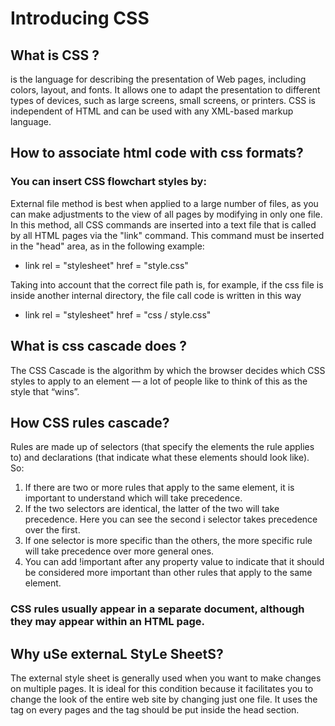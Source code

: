 # Introducing CSS

## What is CSS ?

is the language for describing the presentation of Web pages, including colors, layout, and fonts. It allows one to adapt the presentation to different types of devices, such as large screens, small screens, or printers. CSS is independent of HTML and can be used with any XML-based markup language.

## How to associate html code with css formats?

### You can insert CSS flowchart styles by:   
External file method is best when applied to a large number of files, as you can make adjustments to the view of all pages by modifying in only one file.
In this method, all CSS commands are inserted into a text file that is called by all HTML pages via the "link" command. This command must be inserted in the "head" area, as in the following example:

* link rel = "stylesheet" href = "style.css" 

Taking into account that the correct file path is, for example, if the css file is inside another internal directory, the file call code is written in this way

* link rel = "stylesheet" href = "css / style.css"

## What is css cascade does ?   
The CSS Cascade is the algorithm by which the browser decides which CSS styles to apply to an element — a lot of people like to think of this as the style that “wins”.

## How CSS rules cascade?
Rules are made up of selectors (that specify the elements the rule applies to) and declarations (that indicate what these elements should look like).   
So:
1. If there are two or more rules that apply to the same element, it is important to understand which will take precedence.   
2. If the two selectors are identical, the latter of the two will take precedence. Here you can see the second i selector takes precedence over the first.
3. If one selector is more specific than the others, the more specific rule will take precedence over more general ones. 
4. You can add !important after any property value to indicate that it should be considered more important than other rules that apply to the same element.

### CSS rules usually appear in a separate document, although they may appear within an HTML page.    

## Why uSe externaL StyLe SheetS?   

The external style sheet is generally used when you want to make changes on multiple pages. It is ideal for this condition because it facilitates you to change the look of the entire web site by changing just one file. It uses the <link> tag on every pages and the <link> tag should be put inside the head section.